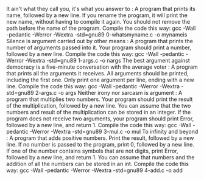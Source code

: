 It ain't what they call you, it's what you answer to : A program that prints its name, followed by a new line.
If you rename the program, it will print the new name, without having to compile it again.
You should not remove the path before the name of the program.
Compile the code this way: gcc -Wall -pedantic -Werror -Wextra -std=gnu89 0-whatsmyname.c -o mynameis
Silence is argument carried out by other means : A program that prints the number of arguments passed into it.
Your program should print a number, followed by a new line.
Compile the code this way: gcc -Wall -pedantic -Werror -Wextra -std=gnu89 1-args.c -o nargs
The best argument against democracy is a five-minute conversation with the average voter : A program that prints all the arguments it receives.
All arguments should be printed, including the first one.
Only print one argument per line, ending with a new line.
Compile the code this way: gcc -Wall -pedantic -Werror -Wextra -std=gnu89 2-args.c -o args
Neither irony nor sarcasm is argument : A program that multiplies two numbers.
Your program should print the result of the multiplication, followed by a new line.
You can assume that the two numbers and result of the multiplication can be stored in an integer.
If the program does not receive two arguments, your program should print Error, followed by a new line, and return 1.
Compile the code this way: gcc -Wall -pedantic -Werror -Wextra -std=gnu89 3-mul.c -o mul
To infinity and beyond : A program that adds positive numbers.
Print the result, followed by a new line.
If no number is passed to the program, print 0, followed by a new line.
If one of the number contains symbols that are not digits, print Error, followed by a new line, and return 1.
You can assume that numbers and the addition of all the numbers can be stored in an int.
Compile the code this way: gcc -Wall -pedantic -Werror -Wextra -std=gnu89 4-add.c -o add


